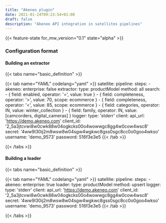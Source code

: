 ```yaml
---
title: "Akeneo plugin"
date: 2021-01-24T09:23:54+01:00
draft: false
description: "Akeneo API integration in satellites pipelines"
---
```


{{< feature-state for_mw_version="0.1" state="alpha" >}}

### Configuration format

#### Building an extractor

{{< tabs name="basic_definition" >}}

{{< tab name="YAML" codelang="yaml"  >}}
satellite:
  pipeline:
    steps:
    - akeneo:
        enterprise: false
        extractor:
          type: productModel
          method: all
          search:
            - { field: enabled, operator: '=', value: true }
            - { field: completeness, operator: '>', value: 70, scope: ecommerce }
            - { field: completeness, operator: '<', value: 85, scope: ecommerce }
            - { field: categories, operator: IN, value: winter_collection }
            - { field: family, operator: IN, value: [camcorders, digital_cameras] }
        logger:
          type: 'stderr'
        client:
          api_url: 'https://demo.akeneo.com'
          client_id: '2_5a3jtcvwi8w0cwk88w04ogkcks00o4wowwgc8gg4w0cow4wsc8'
          secret: '4ww9l30ij2m8wsw8w04sgw4wgkwc8gss0sgc8cc0o0goo4wkso'
          username: 'demo_9573'
          password: 516f3e3e5
{{< /tab >}}

{{< /tabs >}}

#### Building a loader

{{< tabs name="basic_definition" >}}

{{< tab name="YAML" codelang="yaml"  >}}
satellite:
  pipeline:
    steps:
    - akeneo:
        enterprise: true
        loader:
          type: productModel
          method: upsert
        logger:
          type: 'stderr'
        client:
          api_url: 'https://demo.akeneo.com'
          client_id: '2_5a3jtcvwi8w0cwk88w04ogkcks00o4wowwgc8gg4w0cow4wsc8'
          secret: '4ww9l30ij2m8wsw8w04sgw4wgkwc8gss0sgc8cc0o0goo4wkso'
          username: 'demo_9573'
          password: 516f3e3e5
{{< /tab >}}

{{< /tabs >}}
